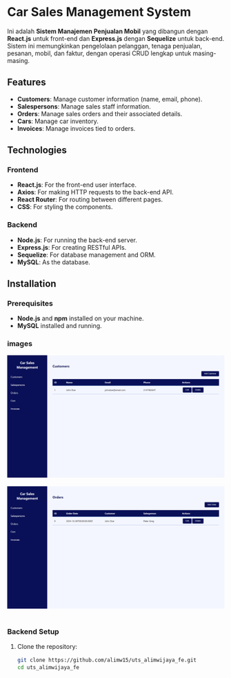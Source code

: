 # Car Sales Management System

Ini adalah **Sistem Manajemen Penjualan Mobil** yang dibangun dengan **React.js** untuk front-end dan **Express.js** dengan **Sequelize** untuk back-end. Sistem ini memungkinkan pengelolaan pelanggan, tenaga penjualan, pesanan, mobil, dan faktur, dengan operasi CRUD lengkap untuk masing-masing.

## Features

- **Customers**: Manage customer information (name, email, phone).
- **Salespersons**: Manage sales staff information.
- **Orders**: Manage sales orders and their associated details.
- **Cars**: Manage car inventory.
- **Invoices**: Manage invoices tied to orders.

## Technologies

### Frontend
- **React.js**: For the front-end user interface.
- **Axios**: For making HTTP requests to the back-end API.
- **React Router**: For routing between different pages.
- **CSS**: For styling the components.

### Backend
- **Node.js**: For running the back-end server.
- **Express.js**: For creating RESTful APIs.
- **Sequelize**: For database management and ORM.
- **MySQL**: As the database.

## Installation

### Prerequisites

- **Node.js** and **npm** installed on your machine.
- **MySQL** installed and running.

### images
<div align="center">
  <img src="./src/img/image.png" alt="Customer" width="1200"/>
</div> <br>
<div align="center">
  <img src="./src/img/image2.png" alt="Order" width="1200"/>
</div> <br>

### Backend Setup

1. Clone the repository:

   ```bash
   git clone https://github.com/alimw15/uts_alimwijaya_fe.git
   cd uts_alimwijaya_fe
